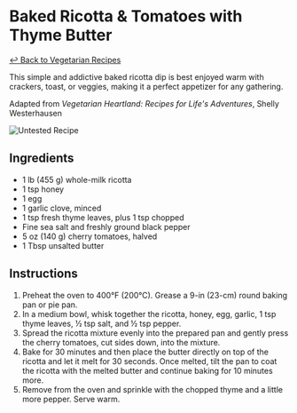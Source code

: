 # Baked Ricotta & Tomatoes with Thyme Butter

[&larrhk; Back to Vegetarian Recipes](./README.md)

This simple and addictive baked ricotta dip is best enjoyed warm with crackers, toast, or veggies, making it a perfect appetizer for any gathering.

Adapted from _Vegetarian Heartland: Recipes for Life's Adventures_, Shelly Westerhausen

![Untested Recipe](https://badgen.net/badge/untested/recipe/AA4A44)

## Ingredients

- 1 lb (455 g) whole-milk ricotta
- 1 tsp honey
- 1 egg
- 1 garlic clove, minced
- 1 tsp fresh thyme leaves, plus 1 tsp chopped
- Fine sea salt and freshly ground black pepper
- 5 oz (140 g) cherry tomatoes, halved
- 1 Tbsp unsalted butter

## Instructions

1. Preheat the oven to 400°F (200°C). Grease a 9-in (23-cm) round baking pan or pie pan.
2. In a medium bowl, whisk together the ricotta, honey, egg, garlic, 1 tsp thyme leaves, ½ tsp salt, and ½ tsp pepper.
3. Spread the ricotta mixture evenly into the prepared pan and gently press the cherry tomatoes, cut sides down, into the mixture.
4. Bake for 30 minutes and then place the butter directly on top of the ricotta and let it melt for 30 seconds. Once melted, tilt the pan to coat the ricotta with the melted butter and continue baking for 10 minutes more.
5. Remove from the oven and sprinkle with the chopped thyme and a little more pepper. Serve warm.